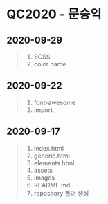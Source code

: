 # QC2020 - 문승익

## 2020-09-29
> 1. SCSS
> 2. color name

## 2020-09-22
> 1. font-awesome
> 2. import

## 2020-09-17
> 1. index.html
> 2. generic.html
> 3. elements.html
> 4. assets
> 5. images
> 6. README.md
> 7. repository 폴더 생성
